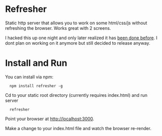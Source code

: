 Refresher
=========

Static http server that allows you to work on some html/css/js without refreshing the browser. Works great with 2 screens.

I hacked this up one night and only later realized it has [been done before](http://aboutcode.net/vogue/). I dont plan on working on it anymore but still decided to release anyway.

Install and Run
===============

You can install via npm:

```
  npm install refresher -g
```

Cd to your static root directory (currently requires index.html) and run server

```
  refresher
```

Point your browser at [http://localhost:3000](http://localhost:3000).

Make a change to your index.html file and watch the browser re-render.

